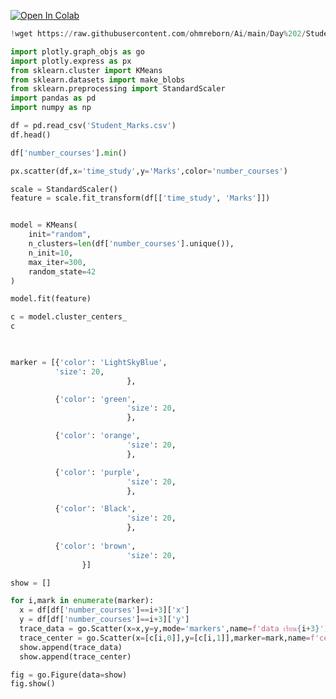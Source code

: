 <a
href="https://colab.research.google.com/github/ohmreborn/Ai/blob/main/Day%202/%E0%B8%81%E0%B8%B2%E0%B8%A3%E0%B8%9A%E0%B9%89%E0%B8%B2%E0%B8%99_%E0%B9%80%E0%B8%89%E0%B8%A5%E0%B8%A2.ipynb"
target="_parent"><img src="https://colab.research.google.com/assets/colab-
badge.svg" alt="Open In Colab"/></a>

```python
!wget https://raw.githubusercontent.com/ohmreborn/Ai/main/Day%202/Student_Marks.csv
```

```python
import plotly.graph_objs as go
import plotly.express as px
from sklearn.cluster import KMeans
from sklearn.datasets import make_blobs
from sklearn.preprocessing import StandardScaler
import pandas as pd
import numpy as np
```

```python
df = pd.read_csv('Student_Marks.csv')
df.head()
```

```python
df['number_courses'].min()
```

```python
px.scatter(df,x='time_study',y='Marks',color='number_courses')
```

```python
scale = StandardScaler()
feature = scale.fit_transform(df[['time_study',	'Marks']])
```

```python

model = KMeans(
    init="random",
    n_clusters=len(df['number_courses'].unique()),
    n_init=10,
    max_iter=300,
    random_state=42
)
```

```python
model.fit(feature)
```

```python
c = model.cluster_centers_
c
     
```

```python

marker = [{'color': 'LightSkyBlue',
          'size': 20,
                          },

          {'color': 'green',
                          'size': 20,
                          },

          {'color': 'orange',
                          'size': 20,
                          },

          {'color': 'purple',
                          'size': 20,
                          },

          {'color': 'Black',
                          'size': 20,
                          },
                    
          {'color': 'brown',
                          'size': 20,
                }]
```

```python
show = []

for i,mark in enumerate(marker):
  x = df[df['number_courses']==i+3]['x']
  y = df[df['number_courses']==i+3]['y']
  trace_data = go.Scatter(x=x,y=y,mode='markers',name=f'data เรียน{i+3}')
  trace_center = go.Scatter(x=[c[i,0]],y=[c[i,1]],marker=mark,name=f'center เรียน {i+3} ครั้ง')
  show.append(trace_data)
  show.append(trace_center)

```

```python
fig = go.Figure(data=show)
fig.show()
```

```python

```
